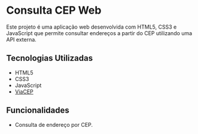 # Consulta CEP Web

Este projeto é uma aplicação web desenvolvida com HTML5, CSS3 e JavaScript que permite consultar endereços a partir do CEP utilizando uma API externa.

## Tecnologias Utilizadas

*   HTML5
*   CSS3
*   JavaScript
*   [ViaCEP](https://viacep.com.br/)

## Funcionalidades

*   Consulta de endereço por CEP.
